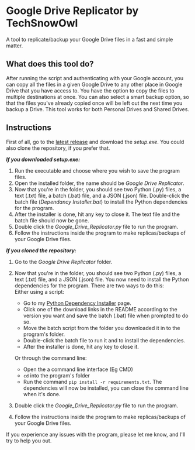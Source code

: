 # Google Drive Replicator by TechSnowOwl
A tool to replicate/backup your Google Drive files in a fast and simple matter.
## What does this tool do?
After running the script and authenticating with your Google account, you can copy all the files in a given Google Drive to any other place in Google Drive that you have access to. You have the option to copy the files to multiple destinations at once. You can also select a smart backup option, so that the files you've already copied once will be left out the next time you backup a Drive. This tool works for both Personal Drives and Shared Drives.
## Instructions
First of all, go to the [latest release](https://github.com/techsnowowl/Google-Drive-Replicator/releases/tag/v1.0) and download the *setup.exe*. You could also clone the repository, if you prefer that.

***If you downloaded *setup.exe*:***

1. Run the executable and choose where you wish to save the program files.
2. Open the installed folder, the name should be *Google Drive Replicator*.
3. Now that you're in the folder, you should see two Python (.py) files, a text (.txt) file, a batch (.bat) file, and a JSON (.json) file. Double-click the batch file (*Dependancy Installer.bat*) to install the Python dependencies for the program.
4. After the installer is done, hit any key to close it. The text file and the batch file should now be gone.
5. Double click the *Google_Drive_Replicator.py* file to run the program.
6. Follow the instructions inside the program to make replicas/backups of your Google Drive files.

***If you cloned the repository:***
1. Go to the *Google Drive Replicator* folder.
2. Now that you're in the folder, you should see two Python (.py) files, a text (.txt) file, and a JSON (.json) file. You now need to install the Python dependencies for the    program. There are two ways to do this:  
   Either using a script:
    * Go to my [Python Dependency Installer](https://github.com/techsnowowl/Scripts/tree/main/Python%20Dependency%20Installer) page.  
    * Click one of the download links in the README according to the version you want and save the batch (.bat) file when prompted to do so.  
    * Move the batch script from the folder you downloaded it in to the program's folder.  
    * Double-click the batch file to run it and to install the dependencies.
    * After the installer is done, hit any key to close it.

   Or through the command line:
   * Open the a command line interface (Eg CMD)
   * ```cd``` into the program's folder
   * Run the command ```pip install -r requirements.txt```. The dependencies will now be installed, you can close the command line when it's done.
3. Double click the *Google_Drive_Replicator.py* file to run the program.
4. Follow the instructions inside the program to make replicas/backups of your Google Drive files.

If you experience any issues with the program, please let me know, and I'll try to help you out.

